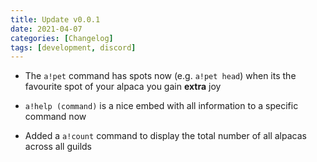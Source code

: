 ```yaml
---
title: Update v0.0.1
date: 2021-04-07
categories: [Changelog]
tags: [development, discord]
---
```


- The `a!pet` command has spots now (e.g. `a!pet head`) when its the favourite spot of your alpaca you gain **extra** joy

- `a!help (command)` is a nice embed with all information to a specific command now

- Added a `a!count` command to display the total number of all alpacas across all guilds 
